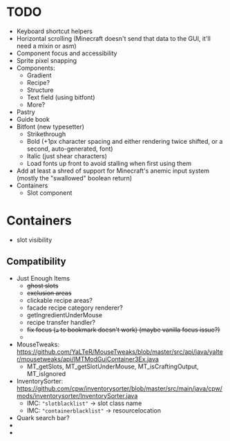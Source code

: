# TODO
- Keyboard shortcut helpers
- Horizontal scrolling (Minecraft doesn't send that data to the GUI, it'll need a mixin or asm)
- Component focus and accessibility
- Sprite pixel snapping
- Components:
  - Gradient
  - Recipe?
  - Structure
  - Text field (using bitfont)
  - More?
- Pastry
- Guide book
- Bitfont (new typesetter)
  - Strikethrough
  - Bold (+1px character spacing and either rendering twice shifted, or a second, auto-generated, font)
  - Italic (just shear characters)
  - Load fonts up front to avoid stalling when first using them
- Add at least a shred of support for Minecraft's anemic input system (mostly the "swallowed" boolean return)
- Containers
  - Slot component
    
# Containers
- slot visibility

## Compatibility
- Just Enough Items
  - ~~ghost slots~~
  - ~~exclusion areas~~
  - clickable recipe areas?
  - facade recipe category renderer?
  - getIngredientUnderMouse
  - recipe transfer handler?
  - ~~fix focus (`a` to bookmark doesn't work) (maybe vanilla focus issue?)~~
  -
- MouseTweaks: https://github.com/YaLTeR/MouseTweaks/blob/master/src/api/java/yalter/mousetweaks/api/IMTModGuiContainer3Ex.java
  - MT_getSlots, MT_getSlotUnderMouse, MT_isCraftingOutput, MT_isIgnored
- InventorySorter: https://github.com/cpw/inventorysorter/blob/master/src/main/java/cpw/mods/inventorysorter/InventorySorter.java
  - IMC: `"slotblacklist"` -> slot class name
  - IMC: `"containerblacklist"` -> resourcelocation
- Quark search bar?
-
-
